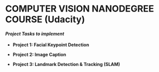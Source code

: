 <h1><strong>COMPUTER VISION NANODEGREE COURSE (Udacity)</strong></h1>

<h4><i>Project Tasks to implement</i></h4>


* **Project 1: Facial Keypoint Detection**

* **Project 2: Image Caption**

* **Project 3: Landmark Detection & Tracking (SLAM)**
